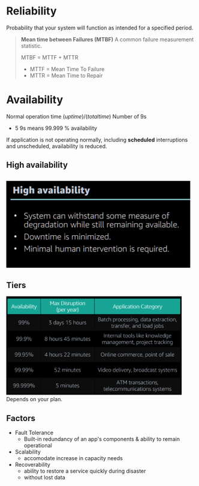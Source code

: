 # Reliability
Probability that your system will function as intended for a specified period.

> **Mean time between Failures (MTBF)**
> A common failure measurement statistic.
>
>MTBF = MTTF + MTTR
>- MTTF = Mean Time To Failure
>- MTTR = Mean Time to Repair


# Availability
Normal operation time
$(uptime)/(total time)$
Number of 9s
- 5 9s means 99.999 % availability

If application is not operating normally, including **scheduled** interruptions and unscheduled, availability is reduced.

## High availability
![Hi avail](Pasted%20image%2020230705110447.png)
- 
## Tiers
![Tiers](/Pasted%20image%2020230705110653.png)  
Depends on your plan.


## Factors
- Fault Tolerance
	- Built-in redundancy of an app's components & ability to remain operational
- Scalability
	- accomodate increase in capacity needs
- Recoverability
	- ability to restore a service quickly during disaster
	- without lost data
